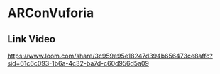 # ARConVuforia
## Link Video
https://www.loom.com/share/3c959e95e18247d394b656473ce8affc?sid=61c6c093-1b6a-4c32-ba7d-c60d956d5a09
